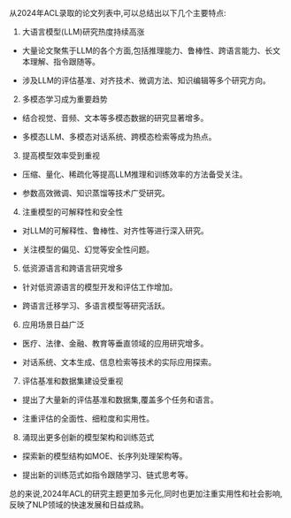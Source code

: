 从2024年ACL录取的论文列表中,可以总结出以下几个主要特点:

1. 大语言模型(LLM)研究热度持续高涨

- 大量论文聚焦于LLM的各个方面,包括推理能力、鲁棒性、跨语言能力、长文本理解、指令跟随等。

- 涉及LLM的评估基准、对齐技术、微调方法、知识编辑等多个研究方向。

2. 多模态学习成为重要趋势

- 结合视觉、音频、文本等多模态数据的研究显著增多。

- 多模态LLM、多模态对话系统、跨模态检索等成为热点。

3. 提高模型效率受到重视

- 压缩、量化、稀疏化等提高LLM推理和训练效率的方法备受关注。

- 参数高效微调、知识蒸馏等技术广受研究。

4. 注重模型的可解释性和安全性

- 对LLM的可解释性、鲁棒性、对齐性等进行深入研究。

- 关注模型的偏见、幻觉等安全性问题。

5. 低资源语言和跨语言研究增多

- 针对低资源语言的模型开发和评估工作增加。

- 跨语言迁移学习、多语言模型等研究活跃。

6. 应用场景日益广泛

- 医疗、法律、金融、教育等垂直领域的应用研究增多。

- 对话系统、文本生成、信息检索等技术的实际应用探索。

7. 评估基准和数据集建设受重视

- 提出了大量新的评估基准和数据集,覆盖多个任务和语言。

- 注重评估的全面性、细粒度和实用性。

8. 涌现出更多创新的模型架构和训练范式

- 探索新的模型结构如MOE、长序列处理架构等。

- 提出新的训练范式如指令跟随学习、链式思考等。

总的来说,2024年ACL的研究主题更加多元化,同时也更加注重实用性和社会影响,反映了NLP领域的快速发展和日益成熟。
